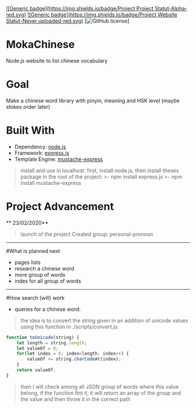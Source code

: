 [![Generic badge](https://img.shields.io/badge/Project Project Statut-Alpha-red.svg)](https://github.com/m-o-k-a/MokaChinese)
[![Generic badge](https://img.shields.io/badge/Project Website Statut-Never uploaded-red.svg)](https://github.com/m-o-k-a/MokaChinese)
[![GitHub license](https://img.shields.io/github/license/Naereen/StrapDown.js.svg)]

# MokaChinese
 Node.js website to list chinese vocabulary

 # Goal
 Make a chinese word library with pinyin, meaning and HSK level (maybe stokes order later)
 
 # Built With 
 - Dependency: [node.js](https://nodejs.org)
 - Framework: [express.js](https://expressjs.com/)
 - Template Engine: [mustache-express](https://www.npmjs.com/package/mustache-express)
 
>install and use in localhost:
>first, install node.js, then install theses package in the root of the project:
	>- npm install express.js
	>- npm install mustache-express
 
 # Project Advancement
** 23/02/2020**
> launch of the project
> Created group: personal-pronoun

------------

#What is planned next
- pages lists
- research a chinese word
- more group of words
- index for all group of words


------------

#How search (will) work
- queries for a chinese word:
> the idea is to convert the string given in an addition of unicode values using this function in ./scripts/convert.js:
```javascript
function toUnicode(string) {
	let length = string.length;
	let valueOf = 0;
	for(let index = 0; index<length; index++) {
		valueOf += string.charCodeAt(index);
	}
	return valueOf;
}
```
> then I will check among all JSON group of words where this value belong, if the function fint it, it will return an array of the group and the value and then throw it in the correct path
